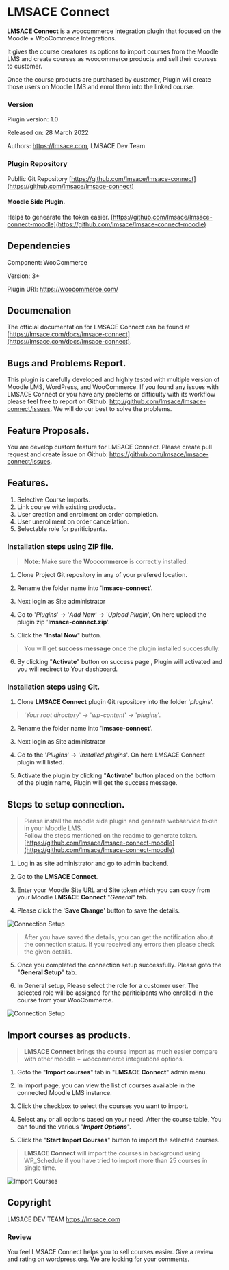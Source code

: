
LMSACE Connect
==================

**LMSACE Connect** is a woocommerce integration plugin that focused on the Moodle + WooCommerce Integrations.

It gives the course creatores as options to import courses from the Moodle LMS and create courses as woocommerce products and sell their courses to customer.

Once the course products are purchased by customer, Plugin will create those users on Moodle LMS and enrol them into the linked course.


### Version

Plugin version: 1.0

Released on: 28 March 2022

Authors: https://lmsace.com, LMSACE Dev Team

### Plugin Repository

Publlic Git Repository
[https://github.com/lmsace/lmsace-connect](https://github.com/lmsace/lmsace-connect)

#### Moodle Side Plugin.
Helps to genearate the token easier.
[https://github.com/lmsace/lmsace-connect-moodle](https://github.com/lmsace/lmsace-connect-moodle)

## Dependencies

Component: WooCommerce

Version: 3+

Plugin URI: https://woocommerce.com/

## Documenation

The official documentation for LMSACE Connect can be found at [https://lmsace.com/docs/lmsace-connect](https://lmsace.com/docs/lmsace-connect).

## Bugs and Problems Report.

This plugin is carefully developed and highly tested with multiple version of Moodle LMS, WordPress, and WooCommerce. If you found any issues with LMSACE Connect or you have any problems or difficulty with its workflow please feel free to report on Github: http://github.com/lmsace/lmsace-connect/issues. We will do our best to solve the problems.

## Feature Proposals.

You are develop custom feature for LMSACE Connect. Please create pull request and create issue on Github: https://github.com/lmsace/lmsace-connect/issues.


## Features.

1. Selective Course Imports.
2. Link course with existing products.
3. User creation and enrolment on order completion.
3. User unerollment on order cancellation.
4. Selectable role for pariticipants.


### Installation steps using ZIP file.

> **Note:** Make sure the **Woocommerce** is correctly installed.

1. Clone Project Git repository in any of your prefered location.

2. Rename the folder name into '**lmsace-connect**'.

3. Next login as Site administrator

4. Go to '*Plugins*' -> '*Add New*' -> '*Upload Plugin*', On here upload the plugin zip '**lmsace-connect.zip**'.

5. Click the "**Instal Now**" button.


> You will get **success message** once the plugin installed successfully.


6. By clicking "**Activate**" button on success page , Plugin will activated and you will redirect to Your dashboard.


### Installation steps using Git.


1. Clone **LMSACE Connect** plugin Git repository into the folder '*plugins*'.

> '*Your root diroctory*' -> '*wp-content*' -> '*plugins*'.

2. Rename the folder name into '**lmsace-connect**'.

3. Next login as Site administrator

4. Go to the '*Plugins*' -> '*Installed plugins*'. On here LMSACE Connect plugin will listed.

5. Activate the plugin by clicking "**Activate**" button placed on the bottom of the plugin name, Plugin will get the success message.


## Steps to setup connection.

> Please install the moodle side plugin and generate webservice token in your Moodle LMS.<br> Follow the steps mentioned on the readme to generate token. [https://github.com/lmsace/lmsace-connect-moodle](https://github.com/lmsace/lmsace-connect-moodle)

1. Log in as site administrator and go to admin backend.

2. Go to the **LMSACE Connect**.

3. Enter your Moodle Site URL and Site token which you can copy from your Moodle **LMSACE Connect** "*General*" tab.

4. Please click the '**Save Change**' button to save the details.

![Connection Setup](https://www.lmsace.com/docs/lmsace-connect/images/connection-setup.png)

> After you have saved the details, you can get the notification about the connection status. If you received any errors then please check the given details.

5. Once you completed the connection setup successfully. Please goto the "**General Setup**" tab.

6. In General setup, Please select the role for a customer user. The selected role will be assigned for the pariticipants who enrolled in the course from your WooCommerce.

![Connection Setup](https://www.lmsace.com/docs/lmsace-connect/images/general-setup.png)

## Import courses as products.


> **LMSACE Connect** brings the course import as much easier compare with other moodle + woocommerce integrations options.

1. Goto the "**Import courses**" tab in "**LMSACE Connect**" admin menu.

2. In Import page, you can view the list of courses available in the connected Moodle LMS instance.

3. Click the checkbox to select the courses you want to import.

4. Select any or all options based on your need. After the course table, You can found the various "***Import Options***".

5. Click the "**Start Import Courses**" button to import the selected courses.

> **LMSACE Connect** will import the courses in background using WP_Schedule if you have tried to import more than 25 courses in single time.

![Import Courses](https://www.lmsace.com/docs/lmsace-connect/images/import-course.png)


## Copyright

LMSACE DEV TEAM https://lmsace.com

### Review

You feel LMSACE Connect helps you to sell courses easier. Give a review and rating on wordpress.org. We are looking for your comments.

